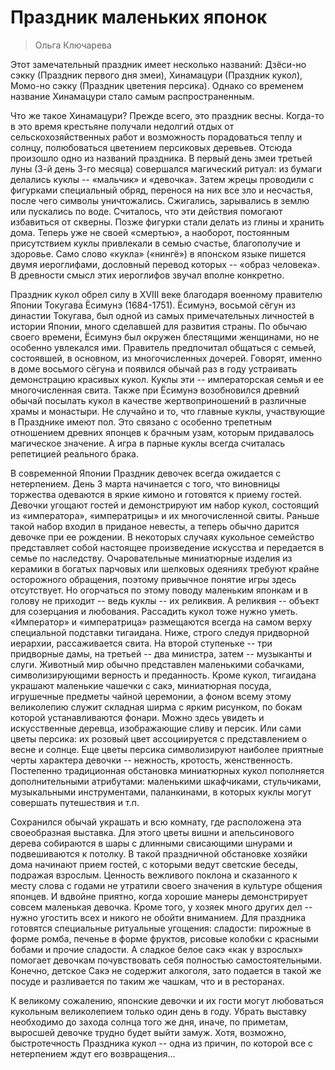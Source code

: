 # Праздник маленьких японок


> Ольга Ключарева

Этот замечательный праздник имеет несколько названий: Дзёси-но сэкку (Праздник первого дня змеи), Хинамацури (Праздник кукол), Момо-но сэкку (Праздник цветения персика). Однако со временем название Хинамацури стало самым распространенным. 

Что же такое Хинамацури? Прежде всего, это праздник весны. Когда-то в это время крестьяне получали недолгий отдых от сельскохозяйственных работ и возможность порадоваться теплу и солнцу, полюбоваться цветением персиковых деревьев. Отсюда произошло одно из названий праздника. В первый день змеи третьей луны (3-й день 3-го месяца) совершался магический ритуал: из бумаги делались куклы -- «мальчик» и «девочка». Затем жрецы проводили с фигурками специальный обряд, перенося на них все зло и несчастья, после чего символы уничтожались. Сжигались, зарывались в землю или пускались по воде. Считалось, что эти действия помогают избавиться от скверны. Позже фигурки стали делать из глины и хранить дома. Теперь уже не своей «смертью», а наоборот, постоянным присутствием куклы привлекали в семью счастье, благополучие и здоровье. Само слово «кукла» («нингё») в японском языке пишется двумя иероглифами, дословный перевод которых -- «образ человека». В древности смысл этих иероглифов звучал вполне конкретно. 

Праздник кукол обрел силу в XVIII веке благодаря военному правителю Японии Токугава Ёсимунэ (1684-1751). Ёсимунэ, восьмой сёгун из династии Токугава, был одной из самых примечательных личностей в истории Японии, много сделавшей для развития страны. По обычаю своего времени, Ёсимунэ был окружен блестящими женщинами, но не особенно увлекался ими. Правитель предпочитал общаться с семьей, состоявшей, в основном, из многочисленных дочерей. Говорят, именно в доме восьмого сёгуна и появился обычай раз в году устраивать демонстрацию красивых кукол. Куклы эти -- императорская семья и ее многочисленная свита. Также при Ёсимунэ возобновился древний обычай посылать кукол в качестве жертвоприношений в различные храмы и монастыри. Не случайно и то, что главные куклы, участвующие в Празднике имеют пол. Это связано с особенно трепетным отношением древних японцев к брачным узам, которым придавалось магическое значение. А игра в парные куклы всегда считалась репетицией реального брака. 

В современной Японии Праздник девочек всегда ожидается с нетерпением. День 3 марта начинается с того, что виновницы торжества одеваются в яркие кимоно и готовятся к приему гостей. Девочки угощают гостей и демонстрируют им набор кукол, состоящий из «императора», «императрицы» и их многочисленной свиты. Раньше такой набор входил в приданое невесты, а теперь обычно дарится девочке при ее рождении. В некоторых случаях кукольное семейство представляет собой настоящее произведение искусства и передается в семье по наследству. Очаровательные миниатюрные изделия из керамики в богатых парчовых или шелковых одеяниях требуют крайне осторожного обращения, поэтому привычное понятие игры здесь отсутствует. Но огорчаться по этому поводу маленьким японкам и в голову не приходит -- ведь куклы -- их реликвия. А реликвия -- объект для созерцания и любования. Рассадить кукол тоже нужно уметь. «Император» и «императрица» размещаются всегда на самом верху специальной подставки тигаидана. Ниже, строго следуя придворной иерархии, рассаживается свита. На второй ступеньке -- три придворные дамы, на третьей -- два министра, затем -- музыканты и слуги. Животный мир обычно представлен маленькими собачками, символизирующими верность и преданность. Кроме кукол, тигаидана украшают маленькие чашечки с сакэ, миниатюрная посуда, игрушечные предметы чайной церемонии, а фоном всему этому великолепию служит складная ширма с ярким рисунком, по бокам которой устанавливаются фонари. Можно здесь увидеть и искусственные деревца, изображающие сливу и персик. Или сами цветы персика: их розовый цвет ассоциируется с представлением о весне и солнце. Еще цветы персика символизируют наиболее приятные черты характера девочки -- нежность, кротость, женственность. Постепенно традиционная обстановка миниатюрных кукол пополняется дополнительными атрибутами: маленькими шкафчиками, стульчиками, музыкальными инструментами, паланкинами, в которых куклы могут совершать путешествия и т.п. 

Сохранился обычай украшать и всю комнату, где расположена эта своеобразная выставка. Для этого цветы вишни и апельсинового дерева собираются в шары с длинными свисающими шнурами и подвешиваются к потолку. В такой праздничной обстановке хозяйки дома начинают прием гостей, с которыми ведут светские беседы, подражая взрослым. Ценность вежливого поклона и сказанного к месту слова с годами не утратили своего значения в культуре общения японцев. И вдвойне приятно, когда хорошие манеры демонстрирует совсем маленькая девочка. Кроме того, у хозяек много других дел -- нужно угостить всех и никого не обойти вниманием. Для праздника готовятся специальные ритуальные угощения: сладости: пирожные в форме ромба, печенье в форме фруктов, рисовые колобки с красными бобами и прочие сладости. А сладкое белое сакэ «как у взрослых» помогает девочкам почувствовать себя полностью самостоятельными. Конечно, детское Сакэ не содержит алкоголя, зато подается в такой же посуде и разливается по таким же чашкам, что и в ресторанах. 

К великому сожалению, японские девочки и их гости могут любоваться кукольным великолепием только один день в году. Убрать выставку необходимо до захода солнца того же дня, иначе, по приметам, выросшей девочке трудно будет выйти замуж. Хотя, возможно, быстротечность Праздника кукол -- одна из причин, по которой все с нетерпением ждут его возвращения... 